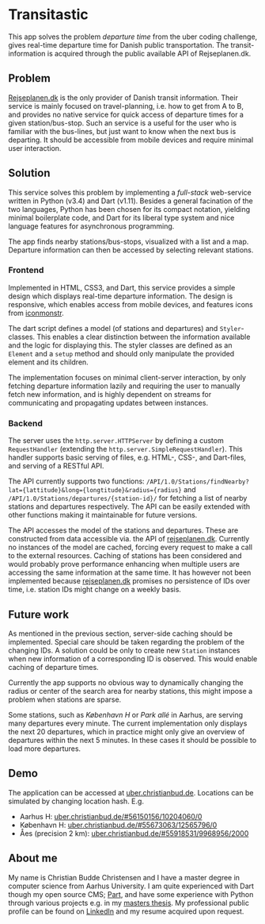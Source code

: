 # Transitastic
This app solves the problem *departure time* from the uber coding challenge, gives real-time departure time for Danish public transportation. The transit-information is acquired through the public available API of Rejseplanen.dk.

## Problem 
[Rejseplanen.dk](http://rejseplanen.dk) is the only provider of Danish transit information. Their service is mainly focused on travel-planning, i.e. how to get from A to B, and provides no native service for quick access of departure times for a given station/bus-stop. Such an service is a useful for the user who is familiar with the bus-lines, but just want to know when the next bus is departing. It should be accessible from mobile devices and require minimal user interaction.

## Solution
This service solves this problem by implementing a *full-stack* web-service written in Python (v3.4) and Dart (v1.11). Besides a general facination of the two languages, Python has been chosen for its compact notation, yielding minimal boilerplate code, and Dart for its liberal type system and nice language features for asynchronous programming. 

The app finds nearby stations/bus-stops, visualized with a list and a map. Departure information can then be accessed by selecting relevant stations. 

### Frontend
Implemented in HTML, CSS3, and Dart, this service provides a simple design which displays real-time departure information. The design is responsive, which enables access from mobile devices, and features icons from [iconmonstr](http://iconmonstr.com/).

The dart script defines a model (of stations and departures) and `Styler`-classes. This enables a clear distinction between the information available and the logic for displaying this. The styler classes are defined as an `Element` and a `setup` method and should only manipulate the provided element and its children. 

The implementation focuses on minimal client-server interaction, by only fetching departure information lazily and requiring the user to manually fetch new information, and is highly dependent on streams for communicating and propagating updates between instances.

### Backend

The server uses the `http.server.HTTPServer` by defining a custom `RequestHandler` (extending the `http.server.SimpleRequestHandler`). This handler supports basic serving of files, e.g. HTML-, CSS-, and Dart-files, and serving of a RESTful API. 

The API currently supports two functions: `/API/1.0/Stations/findNearby?lat={lattitude}&long={longtitude}&radius={radius}`  and `/API/1.0/Stations/departures/{station-id}/` for fetching a list of nearby stations and departures respectively. The API can be easily extended with other functions making it maintainable for future versions.

The API accesses the model of the stations and departures. These are constructed from data accessible via. the API of [rejseplanen.dk](http://rejseplanen.dk). Currently no instances of the model are cached, forcing every request to make a call to the external resources. Caching of stations has been considered and would probably prove performance enhancing when multiple users are accessing the same information at the same time. It has however not been implemented because [rejseplanen.dk](http://rejseplanen.dk) promises no persistence of IDs over time, i.e. station IDs might change on a weekly basis. 

## Future work

As mentioned in the previous section, server-side caching should be implemented. Special care should be taken regarding the problem of the changing IDs. A solution could be only to create new `Station` instances when new  information of a corresponding ID is observed. This would enable caching of departure times.

Currently the app supports no obvious way to dynamically changing the radius or center of the search area for nearby stations, this might impose a problem when stations are sparse.

Some stations, such as *København H* or *Park allé* in Aarhus, are serving many departures every minute. The current implementation only displays the next 20 departures, which in practice might only give an overview of departures within the next 5 minutes. In these cases it should be possible to load more departures.

## Demo
The application can be accessed at [uber.christianbud.de](http://uber.christianbud.de). Locations can be simulated by changing location hash. E.g.

* Aarhus H: [uber.christianbud.de/#56150156/10204060/0](http://uber.christianbud.de/#56150156/10204060/0)
* København H: [uber.christianbud.de/#55673063/12565796/0](http://uber.christianbud.de/#55673063/12565796/0)
* Åes (precision 2 km): [uber.christianbud.de/#55918531/9968956/2000](http://uber.christianbud.de/#55918531/9968956/2000)

## About me
My name is Christian Budde Christensen and I have a master degree in computer science from Aarhus University. I am quite experienced with Dart though my open source CMS; [Part](https://github.com/budde377/Part), and have some experience with Python through various projects e.g. in my [masters thesis](https://github.com/silwing/tapas). My professional public profile can be found on [LinkedIn](https://dk.linkedin.com/in/christianbudde) and my resume acquired upon request.

<!---
Create a service that gives real-time departure time for public transportation (use freely available public API). The app should geolocalize the user.

Regardless of whether it's your own code or our coding challenge, write your README as if it was for a production service. Include the following items:

* Description of the problem and solution.
* Whether the solution focuses on back-end, front-end or if it's full stack.
* Reasoning behind your technical choices, including architectural. Trade-offs you might have made, anything you left out, or what you might do differently if you were to spend additional time on the project.
* Link to other code you're particularly proud of.
* Link to your resume or public profile.
* Link to to the hosted application where applicable.
-->
